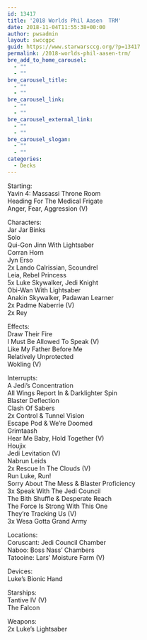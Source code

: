 ```yaml
---
id: 13417
title: '2018 Worlds Phil Aasen  TRM'
date: 2018-11-04T11:55:38+00:00
author: pwsadmin
layout: swccgpc
guid: https://www.starwarsccg.org/?p=13417
permalink: /2018-worlds-phil-aasen-trm/
bre_add_to_home_carousel:
  - ""
  - ""
bre_carousel_title:
  - ""
  - ""
bre_carousel_link:
  - ""
  - ""
bre_carousel_external_link:
  - ""
  - ""
bre_carousel_slogan:
  - ""
  - ""
categories:
  - Decks
---
```

Starting:  
Yavin 4: Massassi Throne Room  
Heading For The Medical Frigate  
Anger, Fear, Aggression (V)

Characters:  
Jar Jar Binks  
Solo  
Qui-Gon Jinn With Lightsaber  
Corran Horn  
Jyn Erso  
2x Lando Calrissian, Scoundrel  
Leia, Rebel Princess  
5x Luke Skywalker, Jedi Knight  
Obi-Wan With Lightsaber  
Anakin Skywalker, Padawan Learner  
2x Padme Naberrie (V)  
2x Rey

Effects:  
Draw Their Fire  
I Must Be Allowed To Speak (V)  
Like My Father Before Me  
Relatively Unprotected  
Wokling (V)

Interrupts:  
A Jedi&#8217;s Concentration  
All Wings Report In & Darklighter Spin  
Blaster Deflection  
Clash Of Sabers  
2x Control & Tunnel Vision  
Escape Pod & We&#8217;re Doomed  
Grimtaash  
Hear Me Baby, Hold Together (V)  
Houjix  
Jedi Levitation (V)  
Nabrun Leids  
2x Rescue In The Clouds (V)  
Run Luke, Run!  
Sorry About The Mess & Blaster Proficiency  
3x Speak With The Jedi Council  
The Bith Shuffle & Desperate Reach  
The Force Is Strong With This One  
They&#8217;re Tracking Us (V)  
3x Wesa Gotta Grand Army

Locations:  
Coruscant: Jedi Council Chamber  
Naboo: Boss Nass&#8217; Chambers  
Tatooine: Lars&#8217; Moisture Farm (V)

Devices:  
Luke&#8217;s Bionic Hand

Starships:  
Tantive IV (V)  
The Falcon

Weapons:  
2x Luke&#8217;s Lightsaber